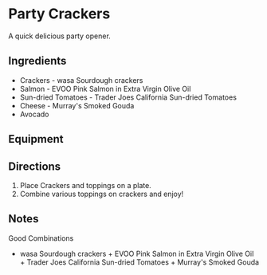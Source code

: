---
---

# Party Crackers

A quick delicious party opener.

## Ingredients

- Crackers - wasa Sourdough crackers
- Salmon -  EVOO Pink Salmon in Extra Virgin Olive Oil
- Sun-dried Tomatoes - Trader Joes California Sun-dried Tomatoes
- Cheese - Murray's Smoked Gouda
- Avocado

## Equipment

## Directions

1. Place Crackers and toppings on a plate.
1. Combine various toppings on crackers and enjoy!

## Notes

Good Combinations

- wasa Sourdough crackers + EVOO Pink Salmon in Extra Virgin Olive Oil + Trader Joes California Sun-dried Tomatoes  + Murray's Smoked Gouda


